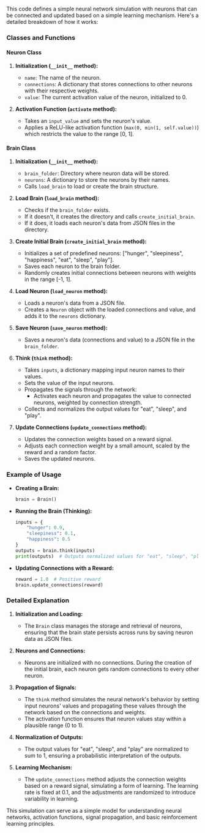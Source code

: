 This code defines a simple neural network simulation with neurons that can be connected and updated based on a simple learning mechanism. Here's a detailed breakdown of how it works:

### Classes and Functions

#### Neuron Class

1. **Initialization (`__init__` method):**
    - `name`: The name of the neuron.
    - `connections`: A dictionary that stores connections to other neurons with their respective weights.
    - `value`: The current activation value of the neuron, initialized to 0.

2. **Activation Function (`activate` method):**
    - Takes an `input_value` and sets the neuron's value.
    - Applies a ReLU-like activation function (`max(0, min(1, self.value))`) which restricts the value to the range [0, 1].

#### Brain Class

1. **Initialization (`__init__` method):**
    - `brain_folder`: Directory where neuron data will be stored.
    - `neurons`: A dictionary to store the neurons by their names.
    - Calls `load_brain` to load or create the brain structure.

2. **Load Brain (`load_brain` method):**
    - Checks if the `brain_folder` exists.
    - If it doesn't, it creates the directory and calls `create_initial_brain`.
    - If it does, it loads each neuron's data from JSON files in the directory.

3. **Create Initial Brain (`create_initial_brain` method):**
    - Initializes a set of predefined neurons: ["hunger", "sleepiness", "happiness", "eat", "sleep", "play"].
    - Saves each neuron to the brain folder.
    - Randomly creates initial connections between neurons with weights in the range [-1, 1].

4. **Load Neuron (`load_neuron` method):**
    - Loads a neuron's data from a JSON file.
    - Creates a `Neuron` object with the loaded connections and value, and adds it to the `neurons` dictionary.

5. **Save Neuron (`save_neuron` method):**
    - Saves a neuron's data (connections and value) to a JSON file in the `brain_folder`.

6. **Think (`think` method):**
    - Takes `inputs`, a dictionary mapping input neuron names to their values.
    - Sets the value of the input neurons.
    - Propagates the signals through the network:
        - Activates each neuron and propagates the value to connected neurons, weighted by connection strength.
    - Collects and normalizes the output values for "eat", "sleep", and "play".

7. **Update Connections (`update_connections` method):**
    - Updates the connection weights based on a reward signal.
    - Adjusts each connection weight by a small amount, scaled by the reward and a random factor.
    - Saves the updated neurons.

### Example of Usage

- **Creating a Brain:**
  ```python
  brain = Brain()
  ```

- **Running the Brain (Thinking):**
  ```python
  inputs = {
      "hunger": 0.9,
      "sleepiness": 0.1,
      "happiness": 0.5
  }
  outputs = brain.think(inputs)
  print(outputs)  # Outputs normalized values for "eat", "sleep", "play"
  ```

- **Updating Connections with a Reward:**
  ```python
  reward = 1.0  # Positive reward
  brain.update_connections(reward)
  ```

### Detailed Explanation

1. **Initialization and Loading:**
    - The `Brain` class manages the storage and retrieval of neurons, ensuring that the brain state persists across runs by saving neuron data as JSON files.

2. **Neurons and Connections:**
    - Neurons are initialized with no connections. During the creation of the initial brain, each neuron gets random connections to every other neuron.

3. **Propagation of Signals:**
    - The `think` method simulates the neural network's behavior by setting input neurons' values and propagating these values through the network based on the connections and weights.
    - The activation function ensures that neuron values stay within a plausible range (0 to 1).

4. **Normalization of Outputs:**
    - The output values for "eat", "sleep", and "play" are normalized to sum to 1, ensuring a probabilistic interpretation of the outputs.

5. **Learning Mechanism:**
    - The `update_connections` method adjusts the connection weights based on a reward signal, simulating a form of learning. The learning rate is fixed at 0.1, and the adjustments are randomized to introduce variability in learning.

This simulation can serve as a simple model for understanding neural networks, activation functions, signal propagation, and basic reinforcement learning principles.
